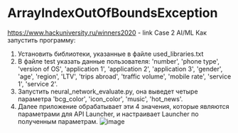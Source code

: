 # ArrayIndexOutOfBoundsException
https://www.hackuniversity.ru/winners2020 - link Case 2 AI/ML
Как запустить программу:
1) Установить библиотеки, указанные в файле used_libraries.txt
2) В файле test указать данные пользователя: 'number', 'phone type', 'version of OS', 'application 1', 'application 2', 'application 3',
'gender', 'age', 'region', 'LTV', 'trips abroad', 'traffic volume', 'mobile rate', 'service 1', 'service 2'.
3) Запустить neural_network_evaluate.py, она выведет четыре параметра 'bcg_color', 'icon_color', 'music', 'hot_news'.
4) Далее приложение обрабатывает эти 4 значения, которые являются параметрами для API Launcher, и настраивает Launcher по полученным параметрам.
![image](https://user-images.githubusercontent.com/57333967/144406028-92eb2efa-84c5-490f-ba0d-c7142d792bf4.png)
